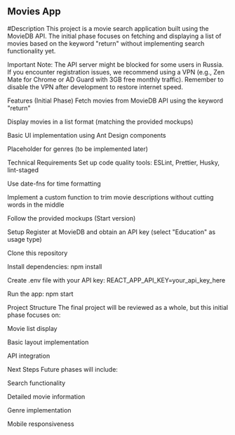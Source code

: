 ## Movies App
#Description
This project is a movie search application built using the MovieDB API. The initial phase focuses on fetching and displaying a list of movies based on the keyword "return" without implementing search functionality yet.

Important Note:
The API server might be blocked for some users in Russia. If you encounter registration issues, we recommend using a VPN (e.g., Zen Mate for Chrome or AD Guard with 3GB free monthly traffic). Remember to disable the VPN after development to restore internet speed.

Features (Initial Phase)
Fetch movies from MovieDB API using the keyword "return"

Display movies in a list format (matching the provided mockups)

Basic UI implementation using Ant Design components

Placeholder for genres (to be implemented later)

Technical Requirements
Set up code quality tools: ESLint, Prettier, Husky, lint-staged

Use date-fns for time formatting

Implement a custom function to trim movie descriptions without cutting words in the middle

Follow the provided mockups (Start version)

Setup
Register at MovieDB and obtain an API key (select "Education" as usage type)

Clone this repository

Install dependencies: npm install

Create .env file with your API key: REACT_APP_API_KEY=your_api_key_here

Run the app: npm start

Project Structure
The final project will be reviewed as a whole, but this initial phase focuses on:

Movie list display

Basic layout implementation

API integration

Next Steps
Future phases will include:

Search functionality

Detailed movie information

Genre implementation

Mobile responsiveness
